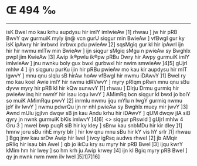 # Œ 494 ‰
---
isK BweI mo kau krhu aupdysu hir imlY imlwieAw ]1] rhwau ] jw hir
pRB BwvY qw gurmuiK myly ijn@ vcn gurU siqgur min BwieAw ] vfBwgI gur
ky isK ipAwry hir inrbwxI inrbwx pdu pwieAw ]2] sqsMgiq gur kI
hir ipAwrI ijn hir hir nwmu mITw min BwieAw ] ijn siqgur sMgiq
sMgu n pwieAw sy BwghIx pwpI jim KwieAw ]3] Awip ik®pwlu ik®pw pRBu
Dwry hir Awpy gurmuiK imlY imlwieAw ] jnu nwnku boly gux bwxI gurbwxI
hir nwim smwieAw ]4]5] gUjrI mhlw 4 ] ijn siqguru purKu ijin hir
pRBu pwieAw mo kau kir aupdysu hir mIT lgwvY ] mnu qnu sIqlu sB hirAw
hoAw vfBwgI hir nwmu iDAwvY ]1] BweI ry mo kau koeI Awie imlY hir
nwmu idRVwvY ] myry pRIqm pRwn mnu qnu sBu dyvw myry hir pRB kI hir kQw
sunwvY ]1] rhwau ] DIrju Drmu gurmiq hir pwieAw inq hir nwmY hir
isau icqu lwvY ] AMimRq bcn siqgur kI bwxI jo bolY so muiK AMimRqu pwvY
]2] inrmlu nwmu ijqu mYlu n lwgY gurmiq nwmu jpY ilv lwvY ] nwmu
pdwrQu ijn nr nhI pwieAw sy BwghIx muey mir jwvY ]3] Awnd mUlu
jgjIvn dwqw sB jn kau Andu krhu hir iDAwvY ] qUM dwqw jIA siB qyry
jn nwnk gurmuiK bKis imlwvY ]4]6]
<> siqgur pRswid ]
gUjrI mhlw 4 Gru 3 ] mweI bwp puqR siB hir ky kIey ] sBnw kau
snbMDu hir kir dIey ]1] hmrw joru sBu rihE myry bIr ] hir kw qnu mnu
sBu hir kY vis hY srIr ]1] rhwau ] Bgq jnw kau srDw Awip hir lweI
] ivcy igRsq audws rhweI ]2] jb AMqir pRIiq hir isau bin AweI ]
qb jo ikCu kry su myry hir pRB BweI ]3] ijqu kwrY kMim hm hir lwey ] so
hm krh ju Awip krwey ]4] ijn kI Bgiq myry pRB BweI ] qy jn nwnk
rwm nwm ilv lweI ]5]1]7]16]
####
